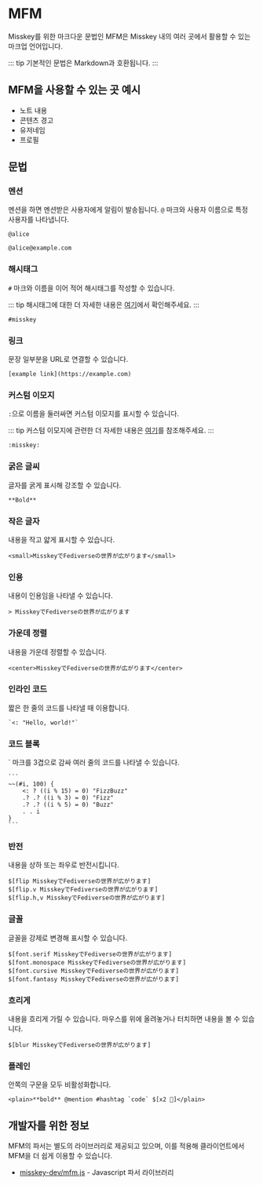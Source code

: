 # MFM
Misskey를 위한 마크다운 문법인 MFM은 Misskey 내의 여러 곳에서 활용할 수 있는 마크업 언어입니다.

::: tip
기본적인 문법은 Markdown과 호환됩니다.
:::

## MFM을 사용할 수 있는 곳 예시
- 노트 내용
- 콘텐츠 경고
- 유저네임
- 프로필

## 문법
### 멘션
멘션을 하면 멘션받은 사용자에게 알림이 발송됩니다. `@` 마크와 사용자 이름으로 특정 사용자를 나타냅니다.

```:no-line-numbers
@alice
```
```:no-line-numbers
@alice@example.com
```

### 해시태그
`#` 마크와 이름을 이어 적어 해시태그를 작성할 수 있습니다.

::: tip
해시태그에 대한 더 자세한 내용은 [여기](./hashtag.md)에서 확인해주세요.
:::

```:no-line-numbers
#misskey
```

### 링크
문장 일부분을 URL로 연결할 수 있습니다.
```:no-line-numbers
[example link](https://example.com)
```

### 커스텀 이모지
`:`으로 이름을 둘러싸면 커스텀 이모지를 표시할 수 있습니다.

::: tip
커스텀 이모지에 관련한 더 자세한 내용은 [여기](./custom-emoji.md)를 참조해주세요.
:::

```:no-line-numbers
:misskey:
```

### 굵은 글씨
글자를 굵게 표시해 강조할 수 있습니다.
```:no-line-numbers
**Bold**
```

### 작은 글자
내용을 작고 얇게 표시할 수 있습니다.
```:no-line-numbers
<small>MisskeyでFediverseの世界が広がります</small>
```

### 인용
내용이 인용임을 나타낼 수 있습니다.
```:no-line-numbers
> MisskeyでFediverseの世界が広がります
```

### 가운데 정렬
내용을 가운데 정렬할 수 있습니다.
```:no-line-numbers
<center>MisskeyでFediverseの世界が広がります</center>
```

### 인라인 코드
짧은 한 줄의 코드를 나타낼 때 이용합니다.
```:no-line-numbers
`<: "Hello, world!"`
```

### 코드 블록
` 마크를 3겹으로 감싸 여러 줄의 코드를 나타낼 수 있습니다.
<div class="language-text ext-text"><pre v-pre class="language-text"><code>```
~~(#i, 100) {
	&lt;: ? ((i % 15) = 0) "FizzBuzz"
	.? .? ((i % 3) = 0) "Fizz"
	.? .? ((i % 5) = 0) "Buzz"
	. . i
}
```
</code></pre></div>

### 반전
내용을 상하 또는 좌우로 반전시킵니다.
```:no-line-numbers
$[flip MisskeyでFediverseの世界が広がります]
$[flip.v MisskeyでFediverseの世界が広がります]
$[flip.h,v MisskeyでFediverseの世界が広がります]
```

### 글꼴
글꼴을 강제로 변경해 표시할 수 있습니다.
```:no-line-numbers
$[font.serif MisskeyでFediverseの世界が広がります]
$[font.monospace MisskeyでFediverseの世界が広がります]
$[font.cursive MisskeyでFediverseの世界が広がります]
$[font.fantasy MisskeyでFediverseの世界が広がります]
```

### 흐리게
내용을 흐리게 가릴 수 있습니다. 마우스를 위에 올려놓거나 터치하면 내용을 볼 수 있습니다.
```:no-line-numbers
$[blur MisskeyでFediverseの世界が広がります]
```

### 플레인
안쪽의 구문을 모두 비활성화합니다.
```:no-line-numbers
<plain>**bold** @mention #hashtag `code` $[x2 🍮]</plain>
```

## 개발자를 위한 정보

MFM의 파서는 별도의 라이브러리로 제공되고 있으며, 이를 적용해 클라이언트에서 MFM을 더 쉽게 이용할 수 있습니다.
- [misskey-dev/mfm.js](https://github.com/misskey-dev/mfm.js) - Javascript 파서 라이브러리
